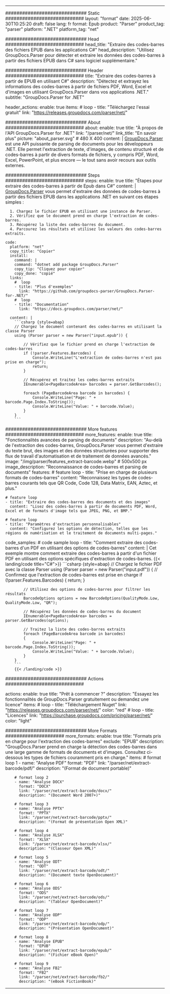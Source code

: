 


---
############################# Static ############################
layout: "format"
date:  2025-06-30T10:25:20
draft: false
lang: fr
format: Epub
product: "Parser"
product_tag: "parser"
platform: ".NET"
platform_tag: "net"

############################# Head ############################
head_title: "Extraire des codes-barres des fichiers EPUB dans les applications C#"
head_description: "Utilisez GroupDocs.Parser pour détecter et extraire les données des codes-barres à partir des fichiers EPUB dans C# sans logiciel supplémentaire."

############################# Header ############################
title: "Extraire des codes-barres à partir de EPUB en utilisant C#" 
description: "Détectez et extrayez les informations des codes-barres à partir de fichiers PDF, Word, Excel et d'images en utilisant GroupDocs.Parser dans vos applications .NET."
subtitle: "GroupDocs.Parser for .NET" 

header_actions:
  enable: true
  items:
    #  loop
    - title: "Téléchargez l'essai gratuit"
      link: "https://releases.groupdocs.com/parser/net/"
      
############################# About ############################
about:
    enable: true
    title: "À propos de l'API GroupDocs.Parser for .NET"
    link: "/parser/net/"
    link_title: "En savoir plus"
    picture: "about_parser.svg" # 480 X 400
    content: |
       [GroupDocs.Parser](/parser/net/) est une API puissante de parsing de documents pour les développeurs .NET. Elle permet l'extraction de texte, d'images, de contenu structuré et de codes-barres à partir de divers formats de fichiers, y compris PDF, Word, Excel, PowerPoint, et plus encore — le tout sans avoir recours aux outils externes.

############################# Steps ############################
steps:
    enable: true
    title: "Étapes pour extraire des codes-barres à partir de Epub dans C#"
    content: |
      [GroupDocs.Parser](/parser/net/) vous permet d'extraire des données de codes-barres à partir des fichiers EPUB dans les applications .NET en suivant ces étapes simples :
      
      1. Chargez le fichier EPUB en utilisant une instance de Parser.
      2. Vérifiez que le document prend en charge l'extraction de codes-barres.
      3. Récupérez la liste des codes-barres du document.
      4. Parcourez les résultats et utilisez les valeurs des codes-barres extraits.
   
    code:
      platform: "net"
      copy_title: "Copier"
      install:
        command: |
        command: "dotnet add package GroupDocs.Parser"
        copy_tip: "Cliquez pour copier"
        copy_done: "copié"
      links:
        #  loop
        - title: "Plus d'exemples"
          link: "https://github.com/groupdocs-parser/GroupDocs.Parser-for-.NET/"
        #  loop
        - title: "Documentation"
          link: "https://docs.groupdocs.com/parser/net/"
          
      content: |
        ```csharp {style=abap}
        // Chargez le document contenant des codes-barres en utilisant la classe Parser
        using (Parser parser = new Parser("input.epub")) {

            // Vérifiez que le fichier prend en charge l'extraction de codes-barres
            if (!parser.Features.Barcodes) {
                Console.WriteLine("L'extraction de codes-barres n'est pas prise en charge");
                return;
            }

            // Récupérez et traitez les codes-barres extraits
            IEnumerable<PageBarcodeArea> barcodes = parser.GetBarcodes();

            foreach (PageBarcodeArea barcode in barcodes) {
                Console.WriteLine("Page: " + barcode.Page.Index.ToString());
                Console.WriteLine("Value: " + barcode.Value);
            }
        }
        ```  

############################# More features ############################
more_features:
  enable: true
  title: "Fonctionnalités avancées de parsing de documents"
  description: "Au-delà de l'extraction des codes-barres, GroupDocs.Parser vous permet d'extraire du texte brut, des images et des données structurées pour supporter des flux de travail d'automatisation et de traitement de données avancés."
  image: "/img/parser/features_extract-barcode.webp" # 500x500 px
  image_description: "Reconnaissance de codes-barres et parsing de documents"
  features:
    # feature loop
    - title: "Prise en charge de plusieurs formats de codes-barres"
      content: "Reconnaissez les types de codes-barres courants tels que QR Code, Code 128, Data Matrix, EAN, Aztec, et plus."

    # feature loop
    - title: "Extraire des codes-barres des documents et des images"
      content: "Lisez des codes-barres à partir de documents PDF, Word, Excel et de formats d'image tels que JPEG, PNG, et BMP."

    # feature loop
    - title: "Paramètres d'extraction personnalisables"
      content: "Configurez les options de détection, telles que les régions de numérisation et le traitement de documents multi-pages."
      
  code_samples:
    # code sample loop
    - title: "Comment extraire des codes-barres d'un PDF en utilisant des options de codes-barres"
      content: |
        Cet exemple montre comment extraire des codes-barres à partir d'un fichier PDF en utilisant des options spécifiques d'extraction de codes-barres.
        {{< landing/code title="C#">}}
        ```csharp {style=abap}
        //  Chargez le fichier PDF avec la classe Parser
        using (Parser parser = new Parser("input.pdf"))
        {
            // Confirmez que l'extraction de codes-barres est prise en charge
            if (!parser.Features.Barcodes)
            {
                return;
            }

            // Utilisez des options de codes-barres pour filtrer les résultats
            BarcodeOptions options = new BarcodeOptions(QualityMode.Low, QualityMode.Low, "QR");

            // Récupérez les données de codes-barres du document
            IEnumerable<PageBarcodeArea> barcodes = parser.GetBarcodes(options);

            // Traitez la liste des codes-barres extraits
            foreach (PageBarcodeArea barcode in barcodes)
            {
                Console.WriteLine("Page: " + barcode.Page.Index.ToString());
                Console.WriteLine("Value: " + barcode.Value);
            }
        }
        ```
        {{< /landing/code >}}


############################# Actions ############################

actions:
  enable: true
  title: "Prêt à commencer ?"
  description: "Essayez les fonctionnalités de GroupDocs.Parser gratuitement ou demandez une licence"
  items:
    #  loop
    - title: "Téléchargement Nuget"
      link: "https://releases.groupdocs.com/parser/net/"
      color: "red"
        #  loop
    - title: "Licences"
      link: "https://purchase.groupdocs.com/pricing/parser/net/"
      color: "light"


############################# More Formats #####################
more_formats:
    enable: true
    title: "Formats pris en charge pour l'extraction des codes-barres"
    exclude: "EPUB"
    description: "GroupDocs.Parser prend en charge la détection des codes-barres dans une large gamme de formats de documents et d'images. Consultez ci-dessous les types de fichiers couramment pris en charge."
    items: 
        # format loop 1
        - name: "Analyse PDF"
          format: "PDF"
          link: "/parser/net/extract-barcode/pdf/"
          description: "(Format de document portable)"
          
        # format loop 2
        - name: "Analyse DOCX"
          format: "DOCX"
          link: "/parser/net/extract-barcode/docx/"
          description: "(Document Word 2007+)"
          
        # format loop 3
        - name: "Analyse PPTX"
          format: "PPTX"
          link: "/parser/net/extract-barcode/pptx/"
          description: "(Format de présentation Open XML)"
          
        # format loop 4
        - name: "Analyse XLSX"
          format: "XLSX"
          link: "/parser/net/extract-barcode/xlsx/"
          description: "(Classeur Open XML)"
          
        # format loop 5
        - name: "Analyse ODT"
          format: "ODT"
          link: "/parser/net/extract-barcode/odt/"
          description: "(Document texte OpenDocument)"
          
        # format loop 6
        - name: "Analyse ODS"
          format: "ODS"
          link: "/parser/net/extract-barcode/ods/"
          description: "(Tableur OpenDocument)"
          
        # format loop 7
        - name: "Analyse ODP"
          format: "ODP"
          link: "/parser/net/extract-barcode/odp/"
          description: "(Présentation OpenDocument)"
          
        # format loop 8
        - name: "Analyse EPUB"
          format: "EPUB"
          link: "/parser/net/extract-barcode/epub/"
          description: "(Fichier eBook Open)"
          
        # format loop 9
        - name: "Analyse FB2"
          format: "FB2"
          link: "/parser/net/extract-barcode/fb2/"
          description: "(eBook FictionBook)"
         
          

---